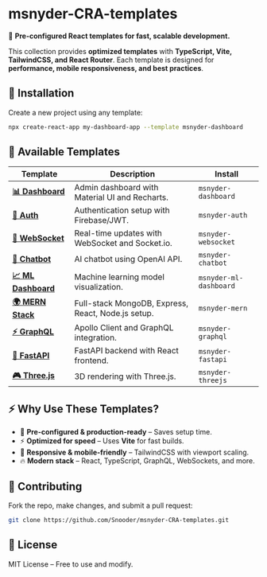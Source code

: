# **msnyder-CRA-templates**  
🚀 **Pre-configured React templates for fast, scalable development.**  

This collection provides **optimized templates** with **TypeScript, Vite, TailwindCSS, and React Router**. Each template is designed for **performance, mobile responsiveness, and best practices**.

## **🔧 Installation**  
Create a new project using any template:  
```sh
npx create-react-app my-dashboard-app --template msnyder-dashboard
```

## **📌 Available Templates**  

| Template | Description | Install |
|----------|------------|---------|
| **[📊 Dashboard](https://github.com/Snooder/msnyder-CRA-templates/tree/main/msnyder-CRA-templates/packages/cra-template-msnyder-dashboard)** | Admin dashboard with Material UI and Recharts. | `msnyder-dashboard` |
| **[🔐 Auth](https://github.com/Snooder/msnyder-CRA-templates/tree/main/msnyder-CRA-templates/packages/cra-template-msnyder-auth)** | Authentication setup with Firebase/JWT. | `msnyder-auth` |
| **[📡 WebSocket](https://github.com/Snooder/msnyder-CRA-templates/tree/main/msnyder-CRA-templates/packages/cra-template-msnyder-websocket)** | Real-time updates with WebSocket and Socket.io. | `msnyder-websocket` |
| **[🤖 Chatbot](https://github.com/Snooder/msnyder-CRA-templates/tree/main/msnyder-CRA-templates/packages/cra-template-msnyder-chatbot)** | AI chatbot using OpenAI API. | `msnyder-chatbot` |
| **[📈 ML Dashboard](https://github.com/Snooder/msnyder-CRA-templates/tree/main/msnyder-CRA-templates/packages/cra-template-msnyder-ml-dashboard)** | Machine learning model visualization. | `msnyder-ml-dashboard` |
| **[🌍 MERN Stack](https://github.com/Snooder/msnyder-CRA-templates/tree/main/msnyder-CRA-templates/packages/cra-template-msnyder-mern)** | Full-stack MongoDB, Express, React, Node.js setup. | `msnyder-mern` |
| **[⚡ GraphQL](https://github.com/Snooder/msnyder-CRA-templates/tree/main/msnyder-CRA-templates/packages/cra-template-msnyder-graphql)** | Apollo Client and GraphQL integration. | `msnyder-graphql` |
| **[🚀 FastAPI](https://github.com/Snooder/msnyder-CRA-templates/tree/main/msnyder-CRA-templates/packages/cra-template-msnyder-fastapi)** | FastAPI backend with React frontend. | `msnyder-fastapi` |
| **[🎮 Three.js](https://github.com/Snooder/msnyder-CRA-templates/tree/main/msnyder-CRA-templates/packages/cra-template-msnyder-threejs)** | 3D rendering with Three.js. | `msnyder-threejs` |

## **⚡ Why Use These Templates?**  
- 🚀 **Pre-configured & production-ready** – Saves setup time.  
- ⚡ **Optimized for speed** – Uses **Vite** for fast builds.  
- 📱 **Responsive & mobile-friendly** – TailwindCSS with viewport scaling.  
- 🔥 **Modern stack** – React, TypeScript, GraphQL, WebSockets, and more.  

## **🤝 Contributing**  
Fork the repo, make changes, and submit a pull request:  
```sh
git clone https://github.com/Snooder/msnyder-CRA-templates.git
```

## **📜 License**  
MIT License – Free to use and modify.  
